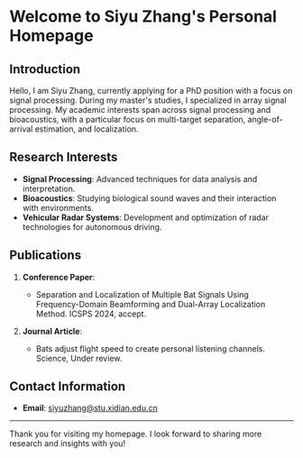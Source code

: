 # Welcome to Siyu Zhang's Personal Homepage

## Introduction
Hello, I am Siyu Zhang, currently applying for a PhD position with a focus on signal processing. During my master's studies, I specialized in array signal processing. My academic interests span across signal processing and bioacoustics, with a particular focus on multi-target separation, angle-of-arrival estimation, and localization.

## Research Interests
- **Signal Processing**: Advanced techniques for data analysis and interpretation.
- **Bioacoustics**: Studying biological sound waves and their interaction with environments.
- **Vehicular Radar Systems**: Development and optimization of radar technologies for autonomous driving.

## Publications
1. **Conference Paper**:
   - Separation and Localization of Multiple Bat Signals Using Frequency-Domain Beamforming and Dual-Array Localization Method. ICSPS 2024, accept.
   
2. **Journal Article**:
   - Bats adjust flight speed to create personal listening channels. Science, Under review.

## Contact Information
- **Email**: [siyuzhang@stu.xidian.edu.cn](mailto:siyuzhang@stu.xidian.edu.cn)

---
Thank you for visiting my homepage. I look forward to sharing more research and insights with you!
